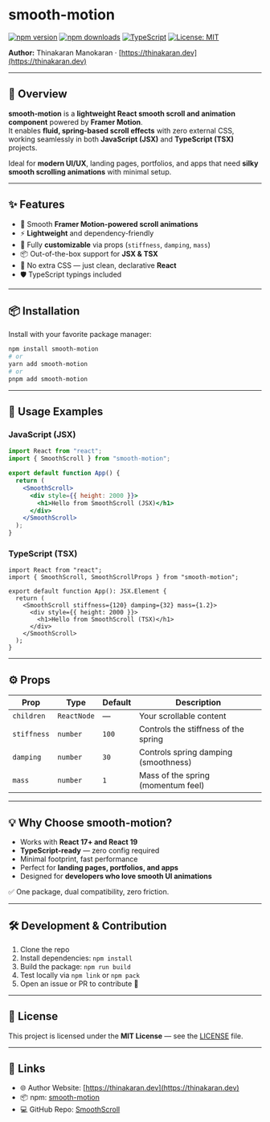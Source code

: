 # smooth-motion

[![npm version](https://img.shields.io/npm/v/smooth-motion.svg)](https://www.npmjs.com/package/smooth-motion)
[![npm downloads](https://img.shields.io/npm/dm/smooth-motion.svg)](https://www.npmjs.com/package/smooth-motion)
[![TypeScript](https://img.shields.io/badge/TypeScript-ready-blue.svg)](https://www.typescriptlang.org/)
[![License: MIT](https://img.shields.io/badge/License-MIT-yellow.svg)](LICENSE)

**Author:** Thinakaran Manokaran · [https://thinakaran.dev](https://thinakaran.dev)

---

## 🌟 Overview

**smooth-motion** is a **lightweight React smooth scroll and animation component** powered by **Framer Motion**.  
It enables **fluid, spring-based scroll effects** with zero external CSS, working seamlessly in both **JavaScript (JSX)** and **TypeScript (TSX)** projects.  

Ideal for **modern UI/UX**, landing pages, portfolios, and apps that need **silky smooth scrolling animations** with minimal setup.

---

## ✨ Features

- 🚀 Smooth **Framer Motion-powered scroll animations**
- ⚡ **Lightweight** and dependency-friendly
- 🔧 Fully **customizable** via props (`stiffness`, `damping`, `mass`)
- 📦 Out-of-the-box support for **JSX & TSX**
- 🎨 No extra CSS — just clean, declarative **React**
- 🛡️ TypeScript typings included

---

## 📦 Installation

Install with your favorite package manager:

```bash
npm install smooth-motion
# or
yarn add smooth-motion
# or
pnpm add smooth-motion
```

---

## 🚀 Usage Examples

### JavaScript (JSX)

```jsx
import React from "react";
import { SmoothScroll } from "smooth-motion";

export default function App() {
  return (
    <SmoothScroll>
      <div style={{ height: 2000 }}>
        <h1>Hello from SmoothScroll (JSX)</h1>
      </div>
    </SmoothScroll>
  );
}
```

### TypeScript (TSX)

```tsx
import React from "react";
import { SmoothScroll, SmoothScrollProps } from "smooth-motion";

export default function App(): JSX.Element {
  return (
    <SmoothScroll stiffness={120} damping={32} mass={1.2}>
      <div style={{ height: 2000 }}>
        <h1>Hello from SmoothScroll (TSX)</h1>
      </div>
    </SmoothScroll>
  );
}
```

---

## ⚙️ Props

| Prop        | Type        | Default | Description                          |
| ----------- | ----------- | ------- | ------------------------------------ |
| `children`  | `ReactNode` | —       | Your scrollable content              |
| `stiffness` | `number`    | `100`   | Controls the stiffness of the spring |
| `damping`   | `number`    | `30`    | Controls spring damping (smoothness) |
| `mass`      | `number`    | `1`     | Mass of the spring (momentum feel)   |

---

## 💡 Why Choose smooth-motion?

- Works with **React 17+ and React 19**
- **TypeScript-ready** — zero config required
- Minimal footprint, fast performance
- Perfect for **landing pages, portfolios, and apps**
- Designed for **developers who love smooth UI animations**

✅ One package, dual compatibility, zero friction.

---

## 🛠️ Development & Contribution

1. Clone the repo
2. Install dependencies: `npm install`
3. Build the package: `npm run build`
4. Test locally via `npm link` or `npm pack`
5. Open an issue or PR to contribute 🚀

---

## 📜 License

This project is licensed under the **MIT License** — see the [LICENSE](LICENSE) file.

---

## 🔗 Links

- 🌐 Author Website: [https://thinakaran.dev](https://thinakaran.dev)  
- 📦 npm: [smooth-motion](https://www.npmjs.com/package/smooth-motion)  
- 💻 GitHub Repo: [SmoothScroll](https://github.com/thinakaranmanokaran/SmoothScroll)
